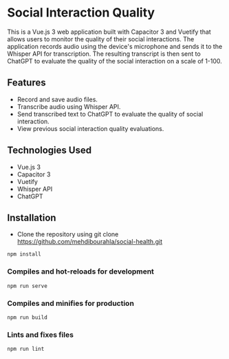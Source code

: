 # Social Interaction Quality

This is a Vue.js 3 web application built with Capacitor 3 and Vuetify that allows users to monitor the quality of their social interactions. The application records audio using the device's microphone and sends it to the Whisper API for transcription. The resulting transcript is then sent to ChatGPT to evaluate the quality of the social interaction on a scale of 1-100.

## Features

- Record and save audio files.
- Transcribe audio using Whisper API.
- Send transcribed text to ChatGPT to evaluate the quality of social interaction.
- View previous social interaction quality evaluations.

## Technologies Used

- Vue.js 3
- Capacitor 3
- Vuetify
- Whisper API
- ChatGPT

## Installation

- Clone the repository using git clone https://github.com/mehdibourahla/social-health.git

```
npm install
```

### Compiles and hot-reloads for development

```
npm run serve
```

### Compiles and minifies for production

```
npm run build
```

### Lints and fixes files

```
npm run lint
```
